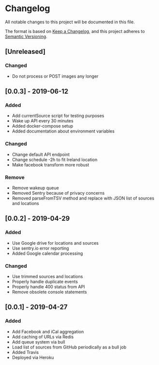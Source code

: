 # Changelog
All notable changes to this project will be documented in this file.

The format is based on [Keep a Changelog](https://keepachangelog.com/en/1.0.0/),
and this project adheres to [Semantic Versioning](https://semver.org/spec/v2.0.0.html).

## [Unreleased]
### Changed
- Do not process or POST images any longer

## [0.0.3] - 2019-06-12
### Added
- Add currentSource script for testing purposes
- Wake up API every 30 minutes
- Added docker-compose setup
- Added documentation about environment variables

### Changed
- Change default API endpoint
- Change schedule -2h to fit Ireland location
- Make facebook transform more robust

### Remove 
- Remove wakeup queue
- Removed Sentry because of privacy concerns
- Removed parseFromTSV method and replace with JSON list of sources and locations

## [0.0.2] - 2019-04-29
### Added
- Use Google drive for locations and sources
- Use sentry.io error reporting
- Added Google calendar processing

### Changed
- Use trimmed sources and locations
- Properly handle duplicate events
- Properly handle 400 status from API
- Remove obsolete console statements

## [0.0.1] - 2019-04-27
### Added
- Add Facebook and iCal aggregation
- Add caching of URLs via Redis
- Add queue system via bull
- Load list of sources from GitHub periodically as a bull job
- Added Travis
- Deployed via Heroku
